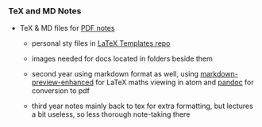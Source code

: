 ### TeX and MD Notes

* TeX & MD files for [PDF notes](https://github.com/MisconceptualShark/PDF-Notes)

	- personal sty files in [LaTeX Templates repo](https://github.com/MisconceptualShark/LaTeX-Templates)

	- images needed for docs located in folders beside them

	- second year using markdown format as well, using [markdown-preview-enhanced](https://atom.io/packages/markdown-preview-enhanced) for LaTeX maths viewing in atom and [pandoc](https://pandoc.org) for conversion to pdf
	
	- third year notes mainly back to tex for extra formatting, but lectures a bit useless, so less thorough note-taking there
